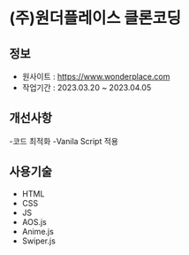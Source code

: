 # (주)원더플레이스 클론코딩

## 정보

- 원사이트 : https://www.wonderplace.com
- 작업기간 : 2023.03.20 ~ 2023.04.05

## 개선사항

-코드 최적화
-Vanila Script 적용

## 사용기술

- HTML
- CSS
- JS
- AOS.js
- Anime.js
- Swiper.js
